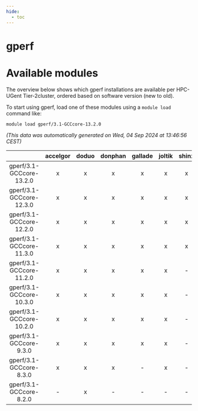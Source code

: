 ```yaml
---
hide:
  - toc
---
```


gperf
=====

# Available modules


The overview below shows which gperf installations are available per HPC-UGent Tier-2cluster, ordered based on software version (new to old).

To start using gperf, load one of these modules using a `module load` command like:

```shell
module load gperf/3.1-GCCcore-13.2.0
```

*(This data was automatically generated on Wed, 04 Sep 2024 at 13:46:56 CEST)*  

| |accelgor|doduo|donphan|gallade|joltik|shinx|skitty|
| :---: | :---: | :---: | :---: | :---: | :---: | :---: | :---: |
|gperf/3.1-GCCcore-13.2.0|x|x|x|x|x|x|x|
|gperf/3.1-GCCcore-12.3.0|x|x|x|x|x|x|x|
|gperf/3.1-GCCcore-12.2.0|x|x|x|x|x|x|x|
|gperf/3.1-GCCcore-11.3.0|x|x|x|x|x|x|x|
|gperf/3.1-GCCcore-11.2.0|x|x|x|x|x|-|x|
|gperf/3.1-GCCcore-10.3.0|x|x|x|x|x|-|x|
|gperf/3.1-GCCcore-10.2.0|x|x|x|x|x|-|x|
|gperf/3.1-GCCcore-9.3.0|x|x|x|x|x|-|x|
|gperf/3.1-GCCcore-8.3.0|x|x|x|-|x|-|x|
|gperf/3.1-GCCcore-8.2.0|-|x|-|-|-|-|-|
